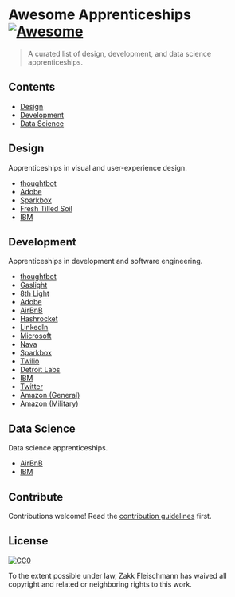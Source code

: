 # Awesome Apprenticeships [![Awesome](https://awesome.re/badge.svg)](https://awesome.re)

> A curated list of design, development, and data science apprenticeships.


## Contents

- [Design](#design)
- [Development](#development)
- [Data Science](#data-science)


## Design

Apprenticeships in visual and user-experience design.

- [thoughtbot](https://thoughtbot.com/playbook/our-company/apprenticeship)
- [Adobe](https://www.adobe.com/corporate-responsibility/education/digital-academy.html)
- [Sparkbox](https://apprentices.seesparkbox.com)
- [Fresh Tilled Soil](https://www.freshtilledsoil.com/aux/)
- [IBM](https://www.ibm.com/us-en/employment/newcollar/apprenticeships.html)


## Development

Apprenticeships in development and software engineering.

- [thoughtbot](https://thoughtbot.com/playbook/our-company/apprenticeship)
- [Gaslight](https://teamgaslight.com/careers/developer-apprenticeship)
- [8th Light](https://8thlight.com/apprenticeship/)
- [Adobe](https://www.adobe.com/corporate-responsibility/education/digital-academy.html)
- [AirBnB](https://www.airbnb.com/press/news/a-new-career-awaits-with-airbnb-connect-aimed-at-increasing-diversity-in-tech)
- [Hashrocket](https://hashrocket.com/careers/apprentice)
- [LinkedIn](https://careers.linkedin.com/reach)
- [Microsoft](http://www.industryexplorers.com)
- [Nava](https://blog.navapbc.com/nava-pbc-launches-apprenticeship-for-engineers-starting-careers-in-public-interest-technology-9ef8c2240b1b)
- [Sparkbox](https://apprentices.seesparkbox.com)
- [Twilio](https://startup.jobs/software-engineer-apprentice-hatch-at-twilio)
- [Detroit Labs](https://www.detroitlabs.com/apprenticeships)
- [IBM](https://www.ibm.com/us-en/employment/newcollar/apprenticeships.html)
- [Twitter](https://blog.twitter.com/en_us/topics/company/2019/engapprenticeshipprogram.html)
- [Amazon (General)](https://www.amazon.jobs/en/landing_pages/apprentices)
- [Amazon (Military)](https://www.amazon.jobs/en/landing_pages/mil-apprentice)


## Data Science

Data science apprenticeships.

- [AirBnB](https://www.airbnb.com/press/news/a-new-career-awaits-with-airbnb-connect-aimed-at-increasing-diversity-in-tech)
- [IBM](https://www.ibm.com/us-en/employment/newcollar/apprenticeships.html)


## Contribute

Contributions welcome! Read the [contribution guidelines](contributing.md) first.


## License

[![CC0](https://mirrors.creativecommons.org/presskit/buttons/88x31/svg/cc-zero.svg)](https://creativecommons.org/publicdomain/zero/1.0)

To the extent possible under law, Zakk Fleischmann has waived all copyright and
related or neighboring rights to this work.
